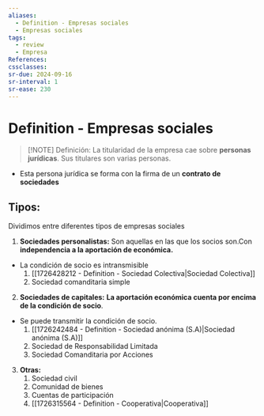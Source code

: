 ```yaml
---
aliases:
  - Definition - Empresas sociales
  - Empresas sociales
tags:
  - review
  - Empresa
References: 
cssclasses:
sr-due: 2024-09-16
sr-interval: 1
sr-ease: 230
---
```

# Definition - Empresas sociales

> [!NOTE] Definición: 
> La titularidad de la empresa cae sobre **personas jurídicas**. Sus titulares son varias personas.
 + Esta persona jurídica se forma con la firma de un **contrato de sociedades**
## Tipos: 
Dividimos entre diferentes tipos de empresas sociales
1. **Sociedades personalistas:**
Son aquellas en las que los socios son.Con **independencia a la aportación de económica.** 
+ La condición de socio es intransmisible
	1. [[1726428212 - Definition - Sociedad Colectiva|Sociedad Colectiva]]
	2. Sociedad comanditaria simple
2. **Sociedades de capitales:**
**La aportación económica cuenta por encima de la condición de socio**. 
+ Se puede transmitir la condición de socio. 
	1. [[1726242484 - Definition - Sociedad anónima (S.A)|Sociedad anónima (S.A)]] 
	2. Sociedad de Responsabilidad Limitada
	3. Sociedad Comanditaria por Acciones
3. **Otras:**
	1. Sociedad civil
	2. Comunidad de bienes
	3. Cuentas de participación 
	4. [[1726315564 - Definition - Cooperativa|Cooperativa]] 
